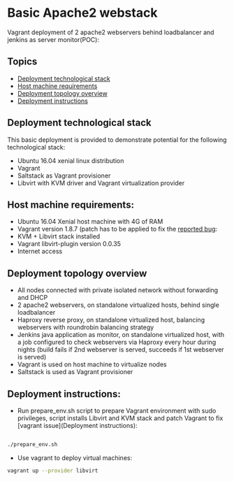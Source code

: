 Basic Apache2 webstack
======================
Vagrant deployment of 2 apache2 webservers behind loadbalancer and jenkins as server monitor(POC):

## Topics

- [Deployment technological stack](#deployment-technological-stack)
- [Host machine requirements](#host-machine-requirements)
- [Deployment topology overview](#deployment-topology-overview)
- [Deployment instructions](#deployment-instructions)

## Deployment technological stack
This basic deployment is provided to demonstrate potential for the following technological stack:
- Ubuntu 16.04 xenial linux distribution
- Vagrant
- Saltstack as Vagrant provisioner
- Libvirt with KVM driver and Vagrant virtualization provider

## Host machine requirements:
- Ubuntu 16.04 Xenial host machine with 4G of RAM
- Vagrant version 1.8.7 (patch has to be applied to fix the [reported bug](https://github.com/mitchellh/vagrant/issues/8005):
- KVM + Libvirt stack installed
- Vagrant libvirt-plugin version 0.0.35
- Internet access

## Deployment topology overview
- All nodes connected with private isolated network without forwarding and DHCP
- 2 apache2 webservers, on standalone virtualized hosts, behind single loadbalancer
- Haproxy reverse proxy, on standalone virtualized host, balancing webservers with roundrobin balancing strategy
- Jenkins java application as monitor, on standalone virtualized host, with a job configured to check webservers via Haproxy every hour during nights (build fails if 2nd webserver is served, succeeds if 1st webserver is served)
- Vagrant is used on host machine to virtualize nodes
- Saltstack is used as Vagrant provisioner

## Deployment instructions:
-  Run prepare_env.sh script to prepare Vagrant environment with sudo privileges, script installs Libvirt and KVM stack and patch Vagrant to fix [vagrant issue](Deployment instructions):
```bash

./prepare_env.sh
```
- Use vagrant to deploy virtual machines:
```bash
vagrant up --provider libvirt
```





